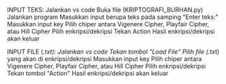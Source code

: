 INPUT TEKS:
Jalankan vs code
Buka file (KRIPTOGRAFI_BURHAN.py)
Jalankan program
Masukkan input berupa teks pada samping "Enter teks:"
Masukkan input key
Pilih chiper antara Vigenere Cipher, Playfair Cipher, atau Hill Cipher
Pilih enkripsi/dekripsi
Tekan Action
Hasil enkripsi/dekripsi akan keluar

INPUT FILE (*.txt):
Jalankan vs code
Tekan tombol "Load File"
Pilih file (*.txt) yang akan di enkripsi/dekripsi
Masukkan input key
Pilih chiper antara Vigenere Cipher, Playfair Cipher, atau Hill Cipher
Pilih enkripsi/dekripsi
Tekan tombol "Action"
Hasil enkripsi/dekripsi akan keluar
